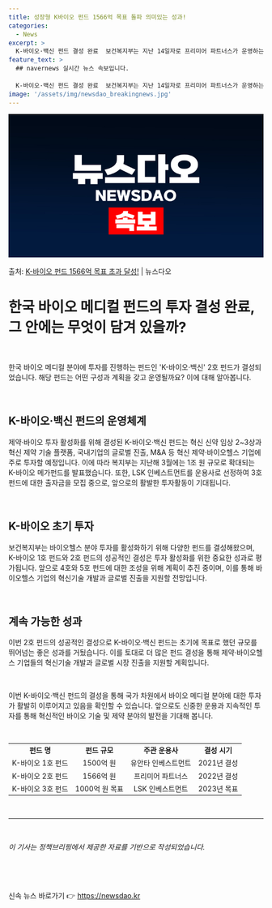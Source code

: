 ```yaml
---
title: 성장형 K바이오 펀드 1566억 목표 돌파 의미있는 성과!
categories:
  - News
excerpt: >
  K-바이오·백신 펀드 결성 완료  보건복지부는 지난 14일자로 프리미어 파트너스가 운영하는 ‘K-바이오·백신…
feature_text: >
  ## navernews 실시간 뉴스 속보입니다.

  K-바이오·백신 펀드 결성 완료  보건복지부는 지난 14일자로 프리미어 파트너스가 운영하는 ‘K-바이오·백신…
image: '/assets/img/newsdao_breakingnews.jpg'
---
```


![뉴스다오 속보](/assets/img/newsdao_breakingnews.jpg)

<p>출처: <a href="https://newsdao.kr/4313" rel="dofollow">K-바이오 펀드 1566억 목표 초과 달성!</a> | 뉴스다오</p>

<h1>한국 바이오 메디컬 펀드의 투자 결성 완료, 그 안에는 무엇이 담겨 있을까?</h1>
<p data-ke-size="size16">&nbsp;</p>
한국 바이오 메디컬 분야에 투자를 진행하는 펀드인 'K-바이오·백신' 2호 펀드가 결성되었습니다. 해당 펀드는 어떤 구성과 계획을 갖고 운영될까요? 이에 대해 알아봅니다.
<p data-ke-size="size16">&nbsp;</p>
<h2 data-ke-size="size26">K-바이오·백신 펀드의 운영체계</h2>
<p data-ke-size="size16">제약·바이오 투자 활성화를 위해 결성된 K-바이오·백신 펀드는 혁신 신약 임상 2~3상과 혁신 제약 기술 플랫폼, 국내기업의 글로벌 진출, M&A 등 혁신 제약·바이오헬스 기업에 주로 투자할 예정입니다. 이에 따라 복지부는 지난해 3월에는 1조 원 규모로 확대되는 K-바이오 메가펀드를 발표했습니다. 또한, LSK 인베스트먼트를 운용사로 선정하여 3호 펀드에 대한 출자금을 모집 중으로, 앞으로의 활발한 투자활동이 기대됩니다.</p>
<p data-ke-size="size16">&nbsp;</p>
<h2 data-ke-size="size26">K-바이오 초기 투자</h2>
<p data-ke-size="size16">보건복지부는 바이오헬스 분야 투자를 활성화하기 위해 다양한 펀드를 결성해왔으며, K-바이오 1호 펀드와 2호 펀드의 성공적인 결성은 투자 활성화를 위한 중요한 성과로 평가됩니다. 앞으로 4호와 5호 펀드에 대한 조성을 위해 계획이 추진 중이며, 이를 통해 바이오헬스 기업의 혁신기술 개발과 글로벌 진출을 지원할 전망입니다.</p>
<p data-ke-size="size16">&nbsp;</p>
<h2 data-ke-size="size26">계속 가능한 성과</h2>
<p data-ke-size="size16">이번 2호 펀드의 성공적인 결성으로 K-바이오·백신 펀드는 초기에 목표로 했던 규모를 뛰어넘는 좋은 성과를 거뒀습니다. 이를 토대로 더 많은 펀드 결성을 통해 제약·바이오헬스 기업들의 혁신기술 개발과 글로벌 시장 진출을 지원할 계획입니다.</p>
<p data-ke-size="size16">&nbsp;</p>
이번 K-바이오·백신 펀드의 결성을 통해 국가 차원에서 바이오 메디컬 분야에 대한 투자가 활발히 이루어지고 있음을 확인할 수 있습니다. 앞으로도 신중한 운용과 지속적인 투자를 통해 혁신적인 바이오 기술 및 제약 분야의 발전을 기대해 봅니다.
<p data-ke-size="size16">&nbsp;</p>
<table>
	<tr>
		<td style="text-align: center; height: 17px;"><b>펀드 명</b></td>
		<td style="text-align: center; height: 17px;"><b>펀드 규모</b></td>
		<td style="text-align: center; height: 17px;"><b>주관 운용사</b></td>
		<td style="text-align: center; height: 17px;"><b>결성 시기</b></td>
	</tr>
	<tr>
		<td style="text-align: center; height: 17px;">K-바이오 1호 펀드</td>
		<td style="text-align: center; height: 17px;">1500억 원</td>
		<td style="text-align: center; height: 17px;">유안타 인베스트먼트</td>
		<td style="text-align: center; height: 17px;">2021년 결성</td>
	</tr>
	<tr>
		<td style="text-align: center; height: 17px;">K-바이오 2호 펀드</td>
		<td style="text-align: center; height: 17px;">1566억 원</td>
		<td style="text-align: center; height: 17px;">프리미어 파트너스</td>
		<td style="text-align: center; height: 17px;">2022년 결성</td>
	</tr>
	<tr>
		<td style="text-align: center; height: 17px;">K-바이오 3호 펀드</td>
		<td style="text-align: center; height: 17px;">1000억 원 목표</td>
		<td style="text-align: center; height: 17px;">LSK 인베스트먼트</td>
		<td style="text-align: center; height: 17px;">2023년 목표</td>
	</tr>
</table>
<p data-ke-size="size16">&nbsp;</p>
<hr>
<p data-ke-size="size16">&nbsp;</p>
<em>이 기사는 정책브리핑에서 제공한 자료를 기반으로 작성되었습니다.</em>
<p data-ke-size="size16">&nbsp;</p>
<p data-ke-size="size16">&nbsp;</p> 

신속 뉴스 바로가기 👉 <a href="https://newsdao.kr" rel="dofollow">https://newsdao.kr</a>


